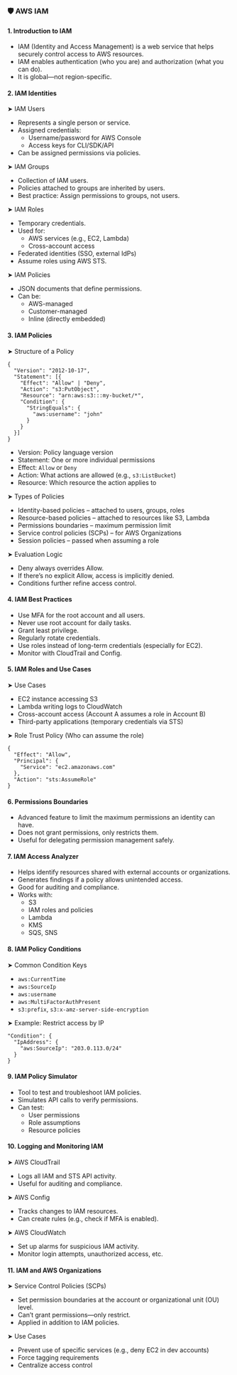 
### 🛡️ AWS IAM
#### 1. Introduction to IAM
- IAM (Identity and Access Management) is a web service that helps securely control access to AWS resources.
- IAM enables authentication (who you are) and authorization (what you can do).
- It is global—not region-specific.

#### 2. IAM Identities
➤ IAM Users
- Represents a single person or service.
- Assigned credentials:
  - Username/password for AWS Console
  - Access keys for CLI/SDK/API
- Can be assigned permissions via policies.

➤ IAM Groups
- Collection of IAM users.
- Policies attached to groups are inherited by users.
- Best practice: Assign permissions to groups, not users.

➤ IAM Roles
- Temporary credentials.
- Used for:
  - AWS services (e.g., EC2, Lambda)
  - Cross-account access
- Federated identities (SSO, external IdPs)
- Assume roles using AWS STS.

➤ IAM Policies
- JSON documents that define permissions.
- Can be:
  - AWS-managed
  - Customer-managed
  - Inline (directly embedded)

#### 3. IAM Policies
➤ Structure of a Policy
```
{
  "Version": "2012-10-17",
  "Statement": [{
    "Effect": "Allow" | "Deny",
    "Action": "s3:PutObject",
    "Resource": "arn:aws:s3:::my-bucket/*",
    "Condition": {
      "StringEquals": {
        "aws:username": "john"
      }
    }
  }]
}
```
- Version: Policy language version
- Statement: One or more individual permissions
- Effect: `Allow` or `Deny`
- Action: What actions are allowed (e.g., `s3:ListBucket`)
- Resource: Which resource the action applies to

➤ Types of Policies
- Identity-based policies – attached to users, groups, roles
- Resource-based policies – attached to resources like S3, Lambda
- Permissions boundaries – maximum permission limit
- Service control policies (SCPs) – for AWS Organizations
- Session policies – passed when assuming a role

➤ Evaluation Logic
- Deny always overrides Allow.
- If there’s no explicit Allow, access is implicitly denied.
- Conditions further refine access control.

#### 4. IAM Best Practices
- Use MFA for the root account and all users.
- Never use root account for daily tasks.
- Grant least privilege.
- Regularly rotate credentials.
- Use roles instead of long-term credentials (especially for EC2).
- Monitor with CloudTrail and Config.

#### 5. IAM Roles and Use Cases
➤ Use Cases
- EC2 instance accessing S3
- Lambda writing logs to CloudWatch
- Cross-account access (Account A assumes a role in Account B)
- Third-party applications (temporary credentials via STS)

➤ Role Trust Policy (Who can assume the role)
```
{
  "Effect": "Allow",
  "Principal": {
    "Service": "ec2.amazonaws.com"
  },
  "Action": "sts:AssumeRole"
}
```
#### 6. Permissions Boundaries
- Advanced feature to limit the maximum permissions an identity can have.
- Does not grant permissions, only restricts them.
- Useful for delegating permission management safely.

#### 7. IAM Access Analyzer
- Helps identify resources shared with external accounts or organizations.
- Generates findings if a policy allows unintended access.
- Good for auditing and compliance.
- Works with:
  - S3
  - IAM roles and policies
  - Lambda
  - KMS
  - SQS, SNS

#### 8. IAM Policy Conditions
➤ Common Condition Keys
- `aws:CurrentTime`
- `aws:SourceIp`
- `aws:username`
- `aws:MultiFactorAuthPresent`
- `s3:prefix`, `s3:x-amz-server-side-encryption`

➤ Example: Restrict access by IP
```
"Condition": {
  "IpAddress": {
    "aws:SourceIp": "203.0.113.0/24"
  }
}
```
#### 9. IAM Policy Simulator
- Tool to test and troubleshoot IAM policies.
- Simulates API calls to verify permissions.
- Can test:
  - User permissions
  - Role assumptions
  - Resource policies

#### 10. Logging and Monitoring IAM
➤ AWS CloudTrail
- Logs all IAM and STS API activity.
- Useful for auditing and compliance.

➤ AWS Config
- Tracks changes to IAM resources.
- Can create rules (e.g., check if MFA is enabled).

➤ AWS CloudWatch
- Set up alarms for suspicious IAM activity.
- Monitor login attempts, unauthorized access, etc.

#### 11. IAM and AWS Organizations
➤ Service Control Policies (SCPs)
- Set permission boundaries at the account or organizational unit (OU) level.
- Can’t grant permissions—only restrict.
- Applied in addition to IAM policies.

➤ Use Cases
- Prevent use of specific services (e.g., deny EC2 in dev accounts)
- Force tagging requirements
- Centralize access control

